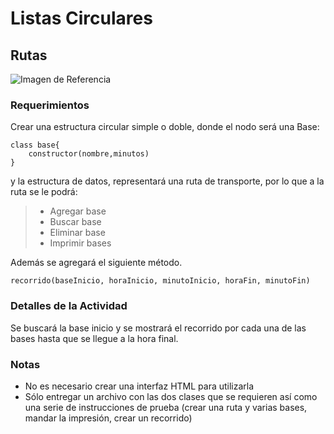 # Listas Circulares
## **Rutas**
![Imagen de Referencia](https://www.beetrack.com/hs-fs/hubfs/calcular%20ruta%20google%20maps.jpg?width=560&name=calcular%20ruta%20google%20maps.jpg)
### **Requerimientos**
Crear una estructura circular simple o doble, donde el nodo será una Base:
```
class base{
    constructor(nombre,minutos)
}
```
y la estructura de datos, representará una ruta de transporte, por lo que a la ruta se le podrá:
> - Agregar base
> - Buscar base
> - Eliminar base
> - Imprimir bases

Además se agregará el siguiente método.
```
recorrido(baseInicio, horaInicio, minutoInicio, horaFin, minutoFin)
```
### **Detalles de la Actividad**
Se buscará la base inicio y se mostrará el recorrido por cada una de las bases hasta que se llegue a la hora final.
### **Notas**
- No es necesario crear una interfaz HTML para utilizarla
- Sólo entregar un archivo con las dos clases que se requieren así como una serie de instrucciones de prueba (crear una ruta y varias bases, mandar la impresión, crear un recorrido)